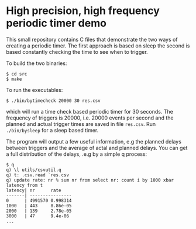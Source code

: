 # High precision, high frequency periodic timer demo

This small repository contains C files that demonstrate the two ways of creating a periodic timer. The first approach is based on sleep the second is based constantly checking the time to see when to trigger.

To build the two binaries:
```
$ cd src
$ make
```

To run the executables:
```
$ ./bin/bytimecheck 20000 30 res.csv
```
which will run a time check based periodic timer for 30 seconds. The frequency of triggers is 20000, i.e. 20000 events per second and the planned and actual trigger times are saved in file `res.csv`. Run `./bin/bysleep` for a sleep based timer.

The program will output a few useful information, e.g the planned delays between triggers and the average of actal and planned delays. You can get a full distribution of the delays, .e.g by a simple q process:

```
$ q
q) \l utils/csvutil.q
q) t: .csv.read `res.csv
q) update rate: nr % sum nr from select nr: count i by 1000 xbar latency from t
latency| nr      rate
-------| ----------------
0      | 4991570 0.998314
1000   | 443     8.86e-05
2000   | 139     2.78e-05
3000   | 47      9.4e-06
...
```

